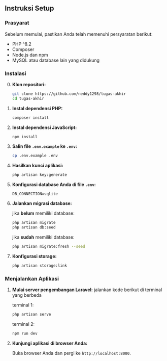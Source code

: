 ## Instruksi Setup

### Prasyarat

Sebelum memulai, pastikan Anda telah memenuhi persyaratan berikut:

- PHP ^8.2
- Composer
- Node.js dan npm
- MySQL atau database lain yang didukung

### Instalasi

0. **Klon repositori:**

   ```sh
   git clone https://github.com/neddy1298/tugas-akhir
   cd tugas-akhir
   ```

1. **Instal dependensi PHP:**

   ```sh
   composer install
   ```

2. **Instal dependensi JavaScript:**

   ```sh
   npm install
   ```

3. **Salin file `.env.example` ke `.env`:**

   ```sh
   cp .env.example .env
   ```

4. **Hasilkan kunci aplikasi:**

   ```sh
   php artisan key:generate
   ```

5. **Konfigurasi database Anda di file `.env`:**

   ```env
   DB_CONNECTION=sqlite
   ```

6. **Jalankan migrasi database:**

   jika <b>belum</b> memiliki database:

   ```sh
   php artisan migrate
   php artisan db:seed
   ```

   jika <b>sudah</b> memiliki database:

   ```sh
   php artisan migrate:fresh --seed
   ```

7. **Konfigurasi storage:**

   ```sh
   php artisan storage:link
   ```

### Menjalankan Aplikasi

1.  **Mulai server pengembangan Laravel:**
    jalankan kode berikut di terminal yang berbeda

    terminal 1:

    ```sh
    php artisan serve
    ```

    terminal 2:

    ```sh
    npm run dev
    ```

2.  **Kunjungi aplikasi di browser Anda:**

    Buka browser Anda dan pergi ke `http://localhost:8000`.
